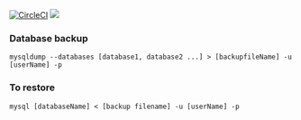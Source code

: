 [![CircleCI](https://circleci.com/gh/OPSTECHS/TheTraceApi.svg?style=svg&circle-token=8757a972992641ff940b00d8aa7087f9d01def49)](https://circleci.com/gh/OPSTECHS/TheTraceApi)
![](https://sonarcloud.io/api/project_badges/measure?project=com.ops.base%3AEducationProject&metric=alert_status)
### Database backup
    mysqldump --databases [database1, database2 ...] > [backupfileName] -u [userName] -p

### To restore
    mysql [databaseName] < [backup filename] -u [userName] -p

